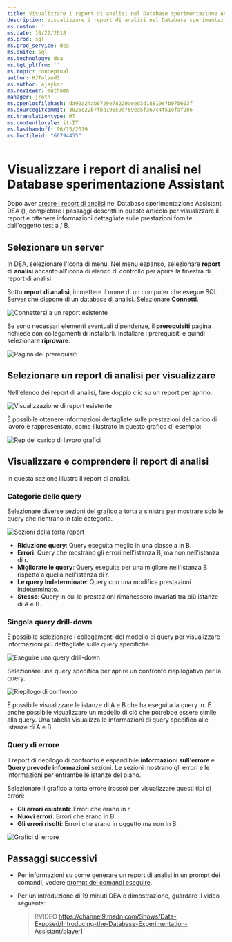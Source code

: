 ```yaml
---
title: Visualizzare i report di analisi nel Database sperimentazione Assistant per gli aggiornamenti di SQL Server
description: Visualizzare i report di analisi nel Database sperimentazione Assistant
ms.custom: ''
ms.date: 10/22/2018
ms.prod: sql
ms.prod_service: dea
ms.suite: sql
ms.technology: dea
ms.tgt_pltfrm: ''
ms.topic: conceptual
author: HJToland3
ms.author: ajaykar
ms.reviewer: mathoma
manager: jroth
ms.openlocfilehash: da99a24ab6729e78220aeed3d18819e7b075603f
ms.sourcegitcommit: 3026c22b7fba19059a769ea5f367c4f51efaf286
ms.translationtype: MT
ms.contentlocale: it-IT
ms.lasthandoff: 06/15/2019
ms.locfileid: "66794435"
---
```

# <a name="view-analysis-reports-in-database-experimentation-assistant"></a>Visualizzare i report di analisi nel Database sperimentazione Assistant

Dopo aver [creare i report di analisi](database-experimentation-assistant-create-report.md) nel Database sperimentazione Assistant DEA (), completare i passaggi descritti in questo articolo per visualizzare il report e ottenere informazioni dettagliate sulle prestazioni fornite dall'oggetto test a / B.

## <a name="select-a-server"></a>Selezionare un server

In DEA, selezionare l'icona di menu. Nel menu espanso, selezionare **report di analisi** accanto all'icona di elenco di controllo per aprire la finestra di report di analisi.

Sotto **report di analisi**, immettere il nome di un computer che esegue SQL Server che dispone di un database di analisi. Selezionare **Connetti**. 

![Connettersi a un report esistente](./media/database-experimentation-assistant-view-report/dea-view-report-connect.png)

Se sono necessari elementi eventuali dipendenze, il **prerequisiti** pagina richiede con collegamenti di installarli. Installare i prerequisiti e quindi selezionare **riprovare**.

![Pagina dei prerequisiti](./media/database-experimentation-assistant-view-report/dea-view-report-prereq.png)

## <a name="select-an-analysis-report-to-view"></a>Selezionare un report di analisi per visualizzare

Nell'elenco dei report di analisi, fare doppio clic su un report per aprirlo.

![Visualizzazione di report esistente](./media/database-experimentation-assistant-view-report/dea-view-report-view-existing.png)

È possibile ottenere informazioni dettagliate sulle prestazioni del carico di lavoro è rappresentato, come illustrato in questo grafico di esempio:

![Rep del carico di lavoro grafici](./media/database-experimentation-assistant-view-report/dea-view-report-workload-compare.png)

## <a name="view-and-understand-the-analysis-report"></a>Visualizzare e comprendere il report di analisi

In questa sezione illustra il report di analisi.

### <a name="query-categories"></a>Categorie delle query

Selezionare diverse sezioni del grafico a torta a sinistra per mostrare solo le query che rientrano in tale categoria.

![Sezioni della torta report](./media/database-experimentation-assistant-view-report/dea-view-report-pie-slices.png)

- **Riduzione query**: Query eseguita meglio in una classe a in B.  
- **Errori**: Query che mostrano gli errori nell'istanza B, ma non nell'istanza di r.  
- **Migliorate le query**: Query eseguite per una migliore nell'istanza B rispetto a quella nell'istanza di r.  
- **Le query Indeterminate**: Query con una modifica prestazioni indeterminato.  
- **Stesso**: Query in cui le prestazioni rimanessero invariati tra più istanze di A e B.

### <a name="individual-query-drill-down"></a>Singola query drill-down

È possibile selezionare i collegamenti del modello di query per visualizzare informazioni più dettagliate sulle query specifiche.

![Eseguire una query drill-down](./media/database-experimentation-assistant-view-report/dea-view-report-drilldown.png)

Selezionare una query specifica per aprire un confronto riepilogativo per la query.

![Riepilogo di confronto](./media/database-experimentation-assistant-view-report/dea-view-report-comparison-summary.png)

È possibile visualizzare le istanze di A e B che ha eseguita la query in. È anche possibile visualizzare un modello di ciò che potrebbe essere simile alla query. Una tabella visualizza le informazioni di query specifico alle istanze di A e B.

### <a name="error-queries"></a>Query di errore

Il report di riepilogo di confronto è espandibile **informazioni sull'errore** e **Query prevede informazioni** sezioni. Le sezioni mostrano gli errori e le informazioni per entrambe le istanze del piano.

Selezionare il grafico a torta errore (rosso) per visualizzare questi tipi di errori:
- **Gli errori esistenti**: Errori che erano in r.
- **Nuovi errori**: Errori che erano in B.
- **Gli errori risolti**: Errori che erano in oggetto ma non in B.

![Grafici di errore](./media/database-experimentation-assistant-view-report/dea-view-report-error-charts.png)

## <a name="next-steps"></a>Passaggi successivi

- Per informazioni su come generare un report di analisi in un prompt dei comandi, vedere [prompt dei comandi eseguire](database-experimentation-assistant-run-command-prompt.md).

- Per un'introduzione di 19 minuti DEA e dimostrazione, guardare il video seguente:

  > [!VIDEO https://channel9.msdn.com/Shows/Data-Exposed/Introducing-the-Database-Experimentation-Assistant/player]
